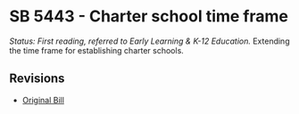 # SB 5443 - Charter school time frame
*Status: First reading, referred to Early Learning & K-12 Education.*
Extending the time frame for establishing charter schools.

## Revisions
* [Original Bill](1/)